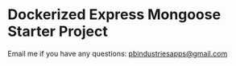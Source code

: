 # Dockerized Express Mongoose Starter Project

Email me if you have any questions: pbindustriesapps@gmail.com

